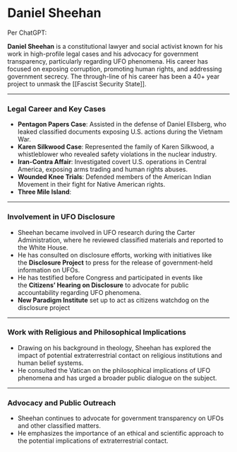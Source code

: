 # Daniel Sheehan

Per ChatGPT: 

**Daniel Sheehan** is a constitutional lawyer and social activist known for his work in high-profile legal cases and his advocacy for government transparency, particularly regarding UFO phenomena. His career has focused on exposing corruption, promoting human rights, and addressing government secrecy. The through-line of his career has been a 40+ year project to unmask the [[Fascist Security State]]. 

---

### **Legal Career and Key Cases**

- **Pentagon Papers Case**: Assisted in the defense of Daniel Ellsberg, who leaked classified documents exposing U.S. actions during the Vietnam War.
- **Karen Silkwood Case**: Represented the family of Karen Silkwood, a whistleblower who revealed safety violations in the nuclear industry.
- **Iran-Contra Affair**: Investigated covert U.S. operations in Central America, exposing arms trading and human rights abuses.
- **Wounded Knee Trials**: Defended members of the American Indian Movement in their fight for Native American rights.
- **Three Mile Island**: 

---

### **Involvement in UFO Disclosure**

- Sheehan became involved in UFO research during the Carter Administration, where he reviewed classified materials and reported to the White House.
- He has consulted on disclosure efforts, working with initiatives like the **Disclosure Project** to press for the release of government-held information on UFOs.
- He has testified before Congress and participated in events like the **Citizens’ Hearing on Disclosure** to advocate for public accountability regarding UFO phenomena.
- **New Paradigm Institute** set up to act as citizens watchdog on the disclosure project 


---

### **Work with Religious and Philosophical Implications**

- Drawing on his background in theology, Sheehan has explored the impact of potential extraterrestrial contact on religious institutions and human belief systems.
- He consulted the Vatican on the philosophical implications of UFO phenomena and has urged a broader public dialogue on the subject.

---

### **Advocacy and Public Outreach**

- Sheehan continues to advocate for government transparency on UFOs and other classified matters.
- He emphasizes the importance of an ethical and scientific approach to the potential implications of extraterrestrial contact.
